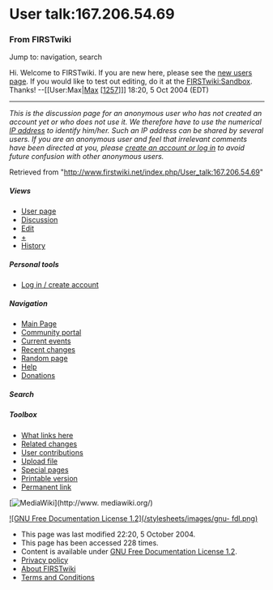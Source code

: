 # User talk:167.206.54.69

### From FIRSTwiki

Jump to: navigation, search

Hi. Welcome to FIRSTwiki. If you are new here, please see the [new users
page](/index.php/FIRSTwiki:New_users_page "FIRSTwiki:New users page" ). If you
would like to test out editing, do it at the
[FIRSTwiki:Sandbox](/index.php/FIRSTwiki:Sandbox "FIRSTwiki:Sandbox" ).
Thanks! --[[User:Max|[Max](/index.php/User:Max "User:Max" )
[[1257](/index.php/1257 "1257" )]]] 18:20, 5 Oct 2004 (EDT)

* * *

_This is the discussion page for an anonymous user who has not created an
account yet or who does not use it. We therefore have to use the numerical [IP
address](http://www.wikipedia.org/wiki/IP_address "wikipedia:IP_address" ) to
identify him/her. Such an IP address can be shared by several users. If you
are an anonymous user and feel that irrelevant comments have been directed at
you, please [create an account or log in](/index.php/Special:Userlogin
"Special:Userlogin" ) to avoid future confusion with other anonymous users._

Retrieved from "<http://www.firstwiki.net/index.php/User_talk:167.206.54.69>"

##### Views

  * [User page](/index.php?title=User:167.206.54.69&action=edit)
  * [Discussion](/index.php/User_talk:167.206.54.69)
  * [Edit](/index.php?title=User_talk:167.206.54.69&action=edit)
  * [+](/index.php?title=User_talk:167.206.54.69&action=edit&section=new)
  * [History](/index.php?title=User_talk:167.206.54.69&action=history)

##### Personal tools

  * [Log in / create account](/index.php?title=Special:Userlogin&returnto=User_talk:167.206.54.69)

[](/index.php/Main_Page "Main Page" )

##### Navigation

  * [Main Page](/index.php/Main_Page)
  * [Community portal](/index.php/FIRSTwiki:Community_portal)
  * [Current events](/index.php/Current_events)
  * [Recent changes](/index.php/Special:Recentchanges)
  * [Random page](/index.php/Special:Random)
  * [Help](/index.php/Help:Contents)
  * [Donations](/index.php/FIRSTwiki:Site_support)

##### Search



##### Toolbox

  * [What links here](/index.php/Special:Whatlinkshere/User_talk:167.206.54.69)
  * [Related changes](/index.php/Special:Recentchangeslinked/User_talk:167.206.54.69)
  * [User contributions](/index.php/Special:Contributions/167.206.54.69)
  * [Upload file](/index.php/Special:Upload)
  * [Special pages](/index.php/Special:Specialpages)
  * [Printable version](/index.php?title=User_talk:167.206.54.69&printable=yes)
  * [Permanent link](/index.php?title=User_talk:167.206.54.69&oldid=39887)

[![MediaWiki](/skins/common/images/poweredby_mediawiki_88x31.png)](http://www.
mediawiki.org/)

[![GNU Free Documentation License 1.2](/stylesheets/images/gnu-
fdl.png)](http://www.gnu.org/copyleft/fdl.html)

  * This page was last modified 22:20, 5 October 2004.
  * This page has been accessed 228 times.
  * Content is available under [GNU Free Documentation License 1.2](http://www.gnu.org/copyleft/fdl.html "http://www.gnu.org/copyleft/fdl.html" ).
  * [Privacy policy](/index.php/FIRSTwiki:Privacy_policy "FIRSTwiki:Privacy policy" )
  * [About FIRSTwiki](/index.php/FIRSTwiki:About "FIRSTwiki:About" )
  * [Terms and Conditions](/index.php/FIRSTwiki:Terms_and_conditions "FIRSTwiki:Terms and conditions" )

